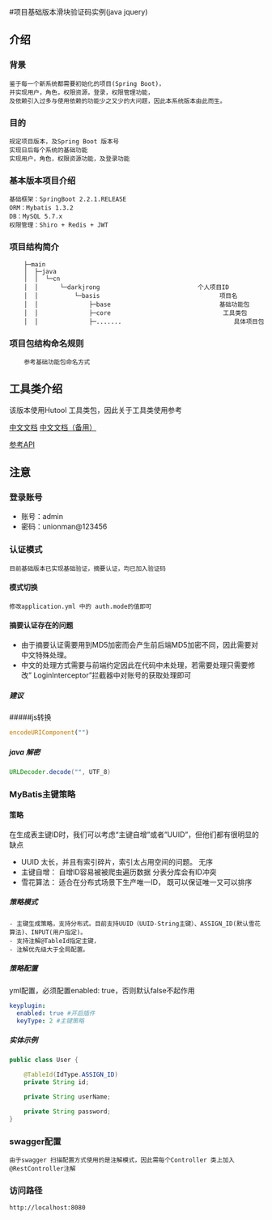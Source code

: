 #项目基础版本滑块验证码实例(java jquery)

## 介绍

### 背景
	鉴于每一个新系统都需要初始化的项目(Spring Boot)，
	并实现用户，角色，权限资源，登录，权限管理功能，
	及依赖引入过多与使用依赖的功能少之又少的大问题，因此本系统版本由此而生。

### 目的
	规定项目版本，及Spring Boot 版本号
	实现日后每个系统的基础功能
	实现用户，角色，权限资源功能，及登录功能

### 基本版本项目介绍
    基础框架：SpringBoot 2.2.1.RELEASE
    ORM：Mybatis 1.3.2
    DB：MySQL 5.7.x
    权限管理：Shiro + Redis + JWT

 ### 项目结构简介
```text
    ├─main                                                                                                                      
    │  ├─java                                                                                                      
    │  │  └─cn                                                                                                  
    │  │      └─darkjrong                           个人项目ID
    │  │          └─basis                                 项目名
    │  │              ├─base                              基础功能包
    │  │              ├─core                               工具类包
    │  │              ├─.......                               具体项目包
```

 ### 项目包结构命名规则
        参考基础功能包命名方式

## 工具类介绍

该版本使用Hutool 工具类包，因此关于工具类使用参考 

[中文文档](https://www.hutool.cn/docs/)
[中文文档（备用）](https://www.hutool.club/docs/)

[参考API](https://apidoc.gitee.com/loolly/hutool/)

## 注意

### 登录账号
   - 账号：admin
   - 密码：unionman@123456

### 认证模式
    目前基础版本已实现基础验证，摘要认证，均已加入验证码
    
#### 模式切换
    修改application.yml 中的 auth.mode的值即可
    
#### 摘要认证存在的问题
   - 由于摘要认证需要用到MD5加密而会产生前后端MD5加密不同，因此需要对中文特殊处理。
   - 中文的处理方式需要与前端约定因此在代码中未处理，若需要处理只需要修改” LoginInterceptor”拦截器中对账号的获取处理即可

##### 建议

#####js转换
``` javascript
encodeURIComponent("")
```

##### java 解密
``` java
URLDecoder.decode("", UTF_8)
```

### MyBatis主键策略

#### 策略
   在生成表主键ID时，我们可以考虑“主键自增”或者”UUID”，但他们都有很明显的缺点
 - UUID
        太长，并且有索引碎片，索引太占用空间的问题。
        无序
- 主键自增：
        自增ID容易被被爬虫遍历数据
        分表分库会有ID冲突
- 雪花算法：
        适合在分布式场景下生产唯一ID，
        既可以保证唯一又可以排序

##### 策略模式
    - 主键生成策略，支持分布式。目前支持UUID（UUID-String主键）、ASSIGN_ID(默认雪花算法)、INPUT(用户指定)。
    - 支持注解@TableId指定主键，
    - 注解优先级大于全局配置。
    
    
##### 策略配置
yml配置，必须配置enabled: true，否则默认false不起作用
```yml
keyplugin:
  enabled: true #开启插件
  keyType: 2 #主键策略
```
        
##### 实体示例
```java
public class User {

    @TableId(IdType.ASSIGN_ID)
    private String id;

    private String userName;

    private String password;
}

```

### swagger配置
    由于swagger 扫描配置方式使用的是注解模式，因此需每个Controller 类上加入@RestController注解

### 访问路径
    http://localhost:8080









